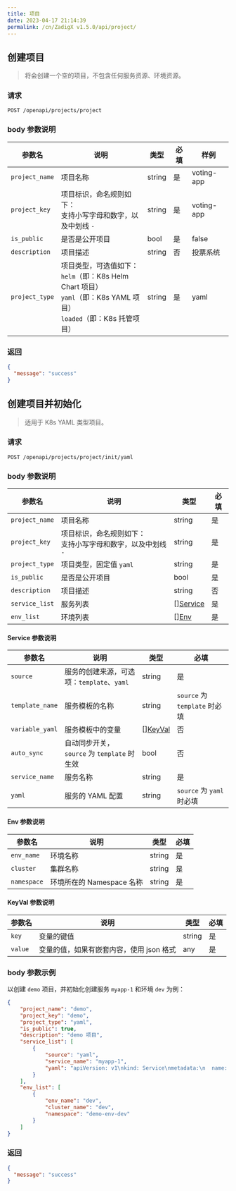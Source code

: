 ```yaml
---
title: 项目
date: 2023-04-17 21:14:39
permalink: /cn/ZadigX v1.5.0/api/project/
---
```


## 创建项目

> 将会创建一个空的项目，不包含任何服务资源、环境资源。
### 请求

```
POST /openapi/projects/project
```

### body 参数说明

|参数名|说明|类型|必填|样例|
|----------------|-------------------|---|---|---|
|`project_name`  |项目名称|string|是| voting-app |
|`project_key`   |项目标识，命名规则如下：<br>支持小写字母和数字，以及中划线 `-`|string|是|voting-app|
|`is_public`     |是否是公开项目| bool|是|false|
|`description`   |项目描述|  string |否| 投票系统|
|`project_type` |项目类型，可选值如下：<br>`helm`（即：K8s Helm Chart 项目）<br>`yaml`（即：K8s YAML 项目）<br>`loaded`（即：K8s 托管项目）| string| 是 |yaml| 

### 返回

```json
{
  "message": "success"
}
```

## 创建项目并初始化
> 适用于 K8s YAML 类型项目。
### 请求

```
POST /openapi/projects/project/init/yaml
```

### body 参数说明

|参数名|说明|类型|必填|
|----------------|-------------------|---|---|
|`project_name`  |项目名称|string|是|
|`project_key`   |项目标识，命名规则如下：<br>支持小写字母和数字，以及中划线 `-`|string|是|
|`project_type`  |项目类型，固定值 `yaml`| string|是|
|`is_public`     |是否是公开项目| bool|是|
|`description`   |项目描述|  string |否|
|`service_list`  |服务列表|  [][Service](#service) |是|
|`env_list`      |环境列表|  [][Env](#env) |是|

<h4 id="service">Service 参数说明</h4>

|参数名|说明|类型|必填|
|---|---|---|---|
|`source`       |服务的创建来源，可选项：`template`、`yaml`|string|是|
|`template_name`|服务模板的名称|string|`source` 为 `template` 时必填|
|`variable_yaml`|服务模板中的变量|[][KeyVal](#variable_yaml)|否|
|`auto_sync`    |自动同步开关，`source` 为 `template` 时生效|bool|否|
|`service_name` |服务名称| string|是|
|`yaml`         |服务的 YAML 配置| string|`source` 为 `yaml` 时必填|

<h4 id="env">Env 参数说明</h4>

|参数名|说明|类型|必填|
|---|---|---|---|
|`env_name`|环境名称|string|是|
|`cluster`|集群名称|string|是|
|`namespace`|环境所在的 Namespace 名称|string|是|

<h4 id="variable_yaml">KeyVal 参数说明</h4>

|参数名|说明|类型|必填|
|---|---|---|---|
|`key`|变量的键值|string|是|
|`value`|变量的值，如果有嵌套内容，使用 json 格式|any|是|

### body 参数示例

以创建 `demo` 项目，并初始化创建服务 `myapp-1` 和环境 `dev` 为例：

``` json
{
    "project_name": "demo",
    "project_key": "demo",
    "project_type": "yaml",
    "is_public": true,
    "description": "demo 项目",
    "service_list": [
        {
            "source": "yaml",
            "service_name": "myapp-1",
            "yaml": "apiVersion: v1\nkind: Service\nmetadata:\n  name: a\n  labels:\n    app: a\nspec:\n  ports:\n  - name: http\n    port: 80\n    targetPort: 8080\n  selector:\n    app: a\n\n---\n\napiVersion: apps/v1\nkind: Deployment\nmetadata:\n  name: a\n  labels:\n    app: a\nspec:\n  selector:\n    matchLabels:\n      app: a\n  replicas: 1\n  template:\n    metadata:\n      labels:\n        app: a\n    spec:\n      containers:\n      - name: myapp-1\n        image: koderover.tencentcloudcr.com/koderover-demo/myapp-1:v0.1__linux_amd64\n        imagePullPolicy: Always\n        command: [\"/myapp-1\"]\n        args: [\"--downstream-addr\", \"$(DOWNSTREAM_ADDR)\", \"--headers\", \"$(HEADERS)\"]\n        env:\n          - name: DOWNSTREAM_ADDR\n            value: \"b\"\n          - name: HEADERS\n            value: \"x-request-id\"\n        ports:\n        - containerPort: 8080\n        resources:\n          limits:\n            cpu: 100m\n            memory: 100Mi\n"
        }
    ],
    "env_list": [
        {
            "env_name": "dev",
            "cluster_name": "dev",
            "namespace": "demo-env-dev"
        }
    ]
}
```

### 返回

```json
{
  "message": "success"
}
```
